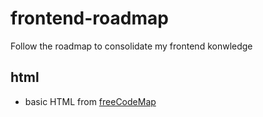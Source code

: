 # frontend-roadmap
Follow the roadmap to consolidate my frontend konwledge

## html
  - basic HTML from [freeCodeMap](https://www.freecodecamp.org/learn/)
